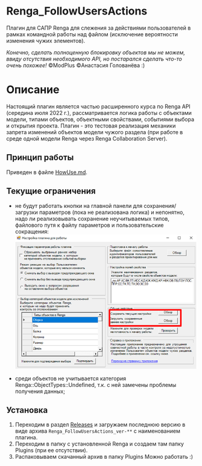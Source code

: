 # Renga_FollowUsersActions
Плагин для САПР Renga для слежения за действиями пользователей в рамках командной работы над файлом (исключение вероятности изменения чужих элементов).

*Конечно, сделать полноценную блокировку объектов мы не можем, ввиду отсутствия необходимого API, но постарался сделать что-то очень похожее!* ©ModPlus ©Анастасия Голованёва  :)


# Описание
Настоящий плагин является частью расширенного курса по Renga API (середина июля 2022 г.), рассматривается логика работы с объектами модели, типами объектов, объектными свойствами, событиями выбора и открытия проекта. Плагин - это тестовая реализация механики запрета изменений объектов модели чужого раздела (при работе в среде одной модели Renga через Renga Collaboration Server).

## Принцип работы
Приведен в файле [HowUse.md](HowUse.md).

## Текущие ограничения
- не будут работать кнопки на главной панели для сохранения/загрузки параметров (пока не реализована логика) и непонятно, надо ли реализовывать сохранение неучитываемых типов, файлового путя к файлу параметров и пользовательские сокращения:
![Не работающие кнопки](docs/image_main_1.png)

- среди объектов не учитывается категория Renga::ObjectTypes::Undefined, т.к. с ней замечены проблемы получения данных;

## Установка
1. Переходим в раздел [Releases](https://github.com/GeorgGrebenyuk/Renga_FollowUsersActions/releases) и загружаем последнюю версию в виде архива  ```Renga_FollowUsersActions_ver-**``` с наименованием плагина. 
2. Переходим в папку с установленной Renga и создаем там папку Plugins (при ее отсутствии).
3. Распаковываем скачанный архив в папку Plugins
Можно работать :)
